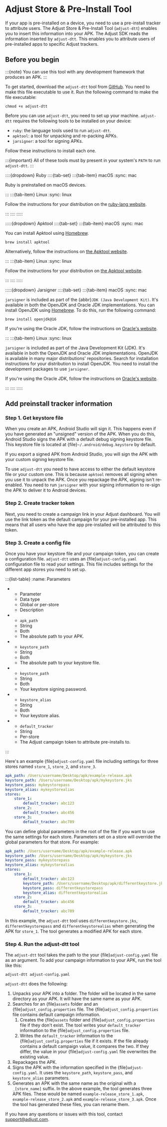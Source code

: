 # Adjust Store & Pre-Install Tool

If your app is pre-installed on a device, you need to use a pre-install tracker to attribute users. The Adjust Store & Pre-Install Tool (`adjust-dtt`) enables you to insert this information into your APK. The Adjust SDK reads the information inserted by `adjust-dtt`. This enables you to attribute users of pre-installed apps to specific Adjust trackers.

## Before you begin

:::{note}
You can use this tool with any development framework that produces an APK.
:::

To get started, download the `adjust-dtt` tool from [GitHub](https://github.com/adjust/android_sdk/blob/master/tools/adjust-dtt). You need to make this file executable to use it. Run the following command to make the file executable:

```console
chmod +x adjust-dtt
```

Before you can use `adjust-dtt`, you need to set up your machine. `adjust-dtt` requires the following tools to be installed on your device:

* `ruby`: the language tools used to run `adjust-dtt`.
* `apktool`: a tool for unpacking and re-packing APKs.
* `jarsigner`: a tool for signing APKs.

Follow these instructions to install each one.

:::{important}
All of these tools must by present in your system's `PATH` to run `adjust-dtt`.
:::

::::{dropdown} Ruby
::::{tab-set}
:::{tab-item} macOS
:sync: mac

Ruby is preinstalled on macOS devices.

:::
:::{tab-item} Linux
:sync: linux

Follow the instructions for your distribution on the [ruby-lang website](https://www.ruby-lang.org/en/documentation/installation/).

:::
::::
:::::

:::::{dropdown} Apktool
::::{tab-set}
:::{tab-item} macOS
:sync: mac

You can install Apktool using [Homebrew](https://brew.sh/).

```console
brew install apktool
```

Alternatively, follow the instructions on [the Apktool website](https://ibotpeaches.github.io/Apktool/install/).

:::
:::{tab-item} Linux
:sync: linux

Follow the instructions for your distribution on [the Apktool website](https://ibotpeaches.github.io/Apktool/install/).

:::
::::
:::::

:::::{dropdown} Jarsigner
::::{tab-set}
:::{tab-item} macOS
:sync: mac

`jarsigner` is included as part of the {abbr}`JDK (Java Development Kit)`. It's available in both the OpenJDK and Oracle JDK implementations. You can install OpenJDK using [Homebrew](https://brew.sh). To do this, run the following command:

```console
brew install openjdk@16
```

If you're using the Oracle JDK, follow the instructions on [Oracle's website](https://docs.oracle.com/en/java/javase/16/install/installation-jdk-macos.html#GUID-E8A251B6-D9A9-4276-ABC8-CC0DAD62EA33).

:::
:::{tab-item} Linux
:sync: linux

`jarsigner` is included as part of the Java Development Kit (JDK). It's available in both the OpenJDK and Oracle JDK implementations. OpenJDK is available in many major distributions' repositories. Search for installation instructions for your distribution to install OpenJDK. You need to install the development packages to use `jarsigner`.

If you're using the Oracle JDK, follow the instructions on [Oracle's website](https://docs.oracle.com/en/java/javase/16/install/installation-jdk-linux-platforms.html#GUID-737A84E4-2EFF-4D38-8E60-3E29D1B884B8).

:::
::::
:::::

## Add preinstall tracker information

### Step 1. Get keystore file

When you create an APK, Android Studio will sign it. This happens even if you have generated an "unsigned" version of the APK. When you do this, Android Studio signs the APK with a default debug signing keystore file. This keystore file is located at {file}`~/.android/debug.keystore` by default.

If you export a signed APK from Android Studio, you will sign the APK with your custom signing keystore file.

To use `adjust-dtt` you need to have access to either the default keystore file or your custom one. This is because `apktool` removes all signing when you use it to unpack the APK. Once you repackage the APK, signing isn't re-enabled. You need to run `jarsigner` with your signing information to re-sign the APK to deliver it to Android devices.

### Step 2. Create tracker token

Next, you need to create a campaign link in your Adjust dashboard. You will use the link token as the default campaign for your pre-installed app. This means that all users who have the app pre-installed will be attributed to this token.

### Step 3. Create a config file

Once you have your keystore file and your campaign token, you can create a configuration file. `adjust-dtt` uses an {file}`adjust-config.yaml` configuration file to read your settings. This file includes settings for the different app stores you need to set up.

:::{list-table}
:name: Parameters

* - Parameter
   - Data type
   - Global or per-store
   - Description
* - `apk_path`
   - String
   - Both
   - The absolute path to your APK.
* - `keystore_path`
   - String
   - Both
   - The absolute path to your keystore file.
* - `keystore_path`
   - String
   - Both
   - Your keystore signing password.
* - `keystore_alias`
   - String
   - Both
   - Your keystore alias.
* - `default_tracker`
   - String
   - Per-store
   - The Adjust campaign token to attribute pre-installs to.

:::

Here's an example {file}`adjust-config.yaml` file including settings for three stores named `store_1`,  `store_2`, and `store_3`.

```yaml
apk_path: /Users/username/Desktop/apk/example-release.apk
keystore_path: /Users/username/Desktop/apk/mykeystore.jks
keystore_pass: mykeystorepass
keystore_alias: mykeystorealias
stores:
    store_1:
        default_tracker: abc123
    store_2:
        default_tracker: abc456
    store_3:
        default_tracker: abc789
```

You can define global parameters in the root of the file if you want to use the same settings for each store. Parameters set on a store will override the global parameters for that store. For example:

```yaml
apk_path: /Users/username/Desktop/apk/example-release.apk
keystore_path: /Users/username/Desktop/apk/mykeystore.jks
keystore_pass: mykeystorepass
keystore_alias: mykeystorealias
stores:
    store_1:
        default_tracker: abc123
        keystore_path: /Users/username/Desktop/apk/differentkeystore.jks
        keystore_pass: differentkeystorepass
        keystore_alias: differentkeystorealias
    store_2:
        default_tracker: abc456
    store_3:
        default_tracker: abc789
```

In this example, the `adjust-dtt` tool uses `differentkeystore.jks`, `differentkeystorepass` and `differentkeystorealias` when generating the APK for `store_1`. The tool generates a modified APK for each store.

### Step 4. Run the adjust-dtt tool

The `adjust-dtt` tool takes the path to the your {file}`adjust-config.yaml` file as an argument. To add your campaign information to your APK, run the tool like this:

```console
adjust-dtt adjust-config.yaml
```

`adjust-dtt` does the following:

1. Unpacks your APK into a folder. The folder will be located in the same directory as your APK. It will have the same name as your APK.
2. Searches for an {file}`assets` folder and an {file}`adjust_config.properties` file. The {file}`adjust_config.properties` file contains default campaign information.
   1. Creates the {file}`assets` folder and {file}`adjust_config.properties` file if they don't exist. The tool writes your `default_tracker` information to the {file}`adjust_config.properties` file.
   2. Writes the `default_tracker` information to the {file}`adjust_config.properties` file if it exists. If the file already contains a default campaign value, it compares the two. If they differ, the value in your {file}`adjust-config.yaml` file overwrites the existing value.
3. Repackages the APK.
4. Signs the APK with the information specified in the {file}`adjust-config.yaml`. It uses the `keystore_path`, `keystore_pass`, and `keystore_alias` parameters.
5. Generates an APK with the same name as the original with a `_[store_name]` suffix. In the above example, the tool generates three APK files. These would be named `example-release_store_1.apk`, `example-release_store_2.apk` and `example-release_store_3.apk`. Once the tool has generated these files, you can rename them.

If you have any questions or issues with this tool, contact <support@adjust.com>.
